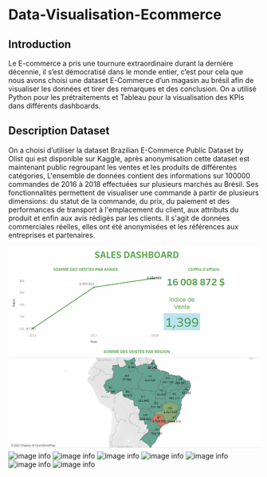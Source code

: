 # Data-Visualisation-Ecommerce

## Introduction
Le E-commerce a pris une tournure extraordinaire durant la dernière décennie, il s’est démocratisé dans le monde entier, c’est pour cela que nous avons choisi une dataset E-Commerce d’un magasin au brésil afin de visualiser les données et tirer des remarques et des conclusion. On a utilisé Python pour les prétraitements et Tableau pour la visualisation des KPIs dans différents dashboards.

## Description Dataset
On a choisi d’utiliser la dataset Brazilian E-Commerce Public Dataset by Olist qui est disponible sur Kaggle, après anonymisation cette dataset est maintenant public regroupant les ventes et les produits de différentes catégories, L'ensemble de données contient des informations sur 100000 commandes de 2016 à 2018 effectuées sur plusieurs marchés au Brésil. Ses fonctionnalités permettent de visualiser une commande à partir de plusieurs dimensions: du statut de la commande, du prix, du paiement et des performances de transport à l'emplacement du client, aux attributs du produit et enfin aux avis rédigés par les clients. Il s'agit de données commerciales réelles, elles ont été anonymisées et les références aux entreprises et partenaires.

![image info](./images/img1.jpg)
![image info](./img/img2.jpg)
![image info](./img/img3.jpg)
![image info](./img/img4.jpg)
![image info](./img/img5.jpg)
![image info](./img/img6.jpg)
![image info](./img/img7.jpg)
![image info](./img/img8.jpg)

